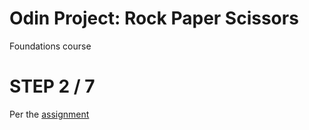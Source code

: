 # Odin Project: Rock Paper Scissors
Foundations course

# STEP 2 / 7
Per the [assignment](https://www.theodinproject.com/lessons/foundations-etch-a-sketch#assignment)